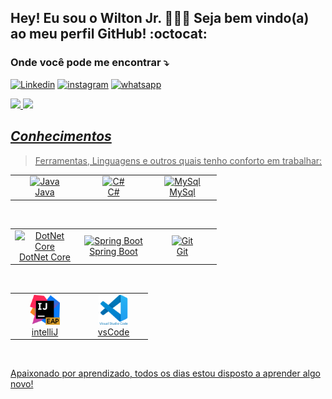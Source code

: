 
## Hey! Eu sou o Wilton Jr. 👨🏽‍💻 Seja bem vindo(a) ao meu perfil GitHub! :octocat:


### Onde você pode me encontrar ⤵️
[![Linkedin](https://img.shields.io/badge/LinkedIn-0077B5?style=for-the-badge&logo=linkedin&logoColor=white)](https://www.linkedin.com/in/wilton-junior-oliveira-santos-7375b6214/) [![instagram](https://img.shields.io/badge/Instagram-E4405F?style=for-the-badge&logo=instagram&logoColor=white)](https://www.instagram.com/will_kipedia/) [![whatsapp](https://img.shields.io/badge/WhatsApp-25D366?style=for-the-badge&logo=whatsapp&logoColor=white)](https://api.whatsapp.com/send/?phone=5531986624302&text&type=phone_number&app_absent=0)

<div >
  <a href="https://github.com/rafaballerini">
<img height="180em" src="https://github-readme-stats.vercel.app/api?username=wilton007&show_icons=true&theme=dracula&include_all_commits=true&count_private=true"/>
<img height="180em" src="https://github-readme-stats.vercel.app/api/top-langs/?username=wilton007&layout=compact&langs_count=7&theme=dark"/>
</div>

## _Conhecimentos_
>Ferramentas, Linguagens e outros quais tenho conforto em trabalhar:
<table>
  <tr>
    <td align="center" width="96">
      <a>
       <img src="https://cdn.jsdelivr.net/gh/devicons/devicon/icons/java/java-original.svg" width="48" height="48" alt="Java"/>
      </a>
      <br>Java
    </td>
   <td align="center" width="96">
      <a>
       <img src="https://cdn.jsdelivr.net/gh/devicons/devicon/icons/csharp/csharp-original.svg" width="48" height="48" alt="C#"/>
      </a>
      <br>C#
    </td>
   <td align="center" width="96">
      <a>
       <img src="https://cdn.jsdelivr.net/gh/devicons/devicon/icons/mysql/mysql-original-wordmark.svg" width="48" height="48" alt="MySql"/>
      </a>
      <br>MySql
    </td>
  </tr>
</table><br/>


<table>
  <tr>
    <td align="center" width="96">
      <a>
       <img src="https://cdn.jsdelivr.net/gh/devicons/devicon/icons/dotnetcore/dotnetcore-original.svg" height="48" alt="DotNet Core"/>
      </a>
      <br>DotNet Core
    </td>
   <td align="center" width="96">
      <a>
       <img src="https://cdn.jsdelivr.net/gh/devicons/devicon/icons/spring/spring-original.svg" width="48" height="48" alt="Spring Boot"/>
      </a>
      <br>Spring Boot
    </td>
   <td align="center" width="96">
      <a>
       <img src="https://cdn.jsdelivr.net/gh/devicons/devicon/icons/git/git-original.svg" width="48" height="48" alt="Git"/>
      </a>
      <br>Git
    </td>
  </tr>
</table><br/>

<table>
  <tr>
    <td align="center" width="96">
      <a>
       <img src="https://github.com/JetBrains/logos/blob/master/web/intellij-idea/intellij-idea-eap.svg" height="48" alt="intelliJ"/>
      </a>
      <br>intelliJ
    </td>
   <td align="center" width="96">
      <a>
       <img src="https://github.com/devicons/devicon/blob/v2.15.1/icons/vscode/vscode-original-wordmark.svg" width="48" height="48" alt="vsCode"/>
      </a>
      <br>vsCode
    </td>
  </tr>
</table><br/>

  Apaixonado por aprendizado, todos os dias estou disposto a aprender algo novo!
